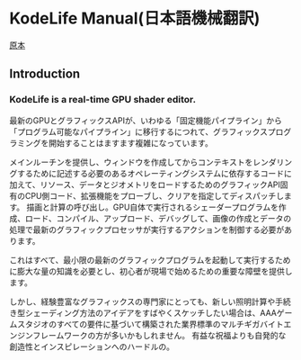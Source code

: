 # KodeLife Manual(日本語機械翻訳)

[原本](https://hexler.net/kodelife/manual/introduction)

## Introduction

### KodeLife is a real-time GPU shader editor.

最新のGPUとグラフィックスAPIが、いわゆる「固定機能パイプライン」から「プログラム可能なパイプライン」に移行するにつれて、グラフィックスプログラミングを開始することはますます複雑になっています。



メインルーチンを提供し、ウィンドウを作成してからコンテキストをレンダリングするために記述する必要のあるオペレーティングシステムに依存するコードに加えて、リソース、データとジオメトリをロードするためのグラフィックAPI固有のCPU側コード、拡張機能をプローブし、クリアを指定してディスパッチします。 描画と計算の呼び出し。GPU自体で実行されるシェーダープログラムを作成、ロード、コンパイル、アップロード、デバッグして、画像の作成とデータの処理で最新のグラフィックプロセッサが実行するアクションを制御する必要があります。


これはすべて、最小限の最新のグラフィックプログラムを起動して実行するために膨大な量の知識を必要とし、初心者が現場で始めるための重要な障壁を提供します。

 しかし、経験豊富なグラフィックスの専門家にとっても、新しい照明計算や手続き型シェーディング方法のアイデアをすばやくスケッチしたい場合は、AAAゲームスタジオのすべての要件に基づいて構築された業界標準のマルチギガバイトエンジンフレームワークの方が多いかもしれません。 有益な祝福よりも自発的な創造性とインスピレーションへのハードルの。





